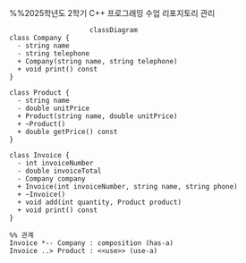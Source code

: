 %%2025학년도 2학기 C++ 프로그래밍 수업 리포지토리 관리

                        classDiagram
    class Company {
      - string name
      - string telephone
      + Company(string name, string telephone)
      + void print() const
    }

    class Product {
      - string name
      - double unitPrice
      + Product(string name, double unitPrice)
      + ~Product()
      + double getPrice() const
    }

    class Invoice {
      - int invoiceNumber
      - double invoiceTotal
      - Company company
      + Invoice(int invoiceNumber, string name, string phone)
      + ~Invoice()
      + void add(int quantity, Product product)
      + void print() const
    }

    %% 관계
    Invoice *-- Company : composition (has-a)
    Invoice ..> Product : <<use>> (use-a)

    